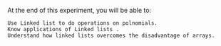  At the end of this experiment, you will be able to:

    Use Linked list to do operations on polnomials.
    Know applications of Linked lists .
    Understand how linked lists overcomes the disadvantage of arrays.

